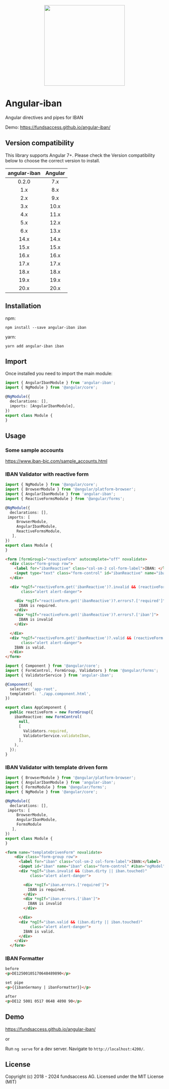 <p align="center">
  <img height="256px" width="256px" style="text-align: center;" src="https://fundsaccess.github.io/angular-iban/assets/angular.svg">
</p>

# Angular-iban

Angular directives and pipes for IBAN

Demo: https://fundsaccess.github.io/angular-iban/

## Version compatibility

This library supports Angular 7+. Please check the Version compatibility below to choose the correct version to install.

| angular-iban | Angular |
|:------------:|:-------:|
|    0.2.0     |   7.x   |
|     1.x      |   8.x   |
|     2.x      |   9.x   |
|     3.x      |  10.x   |
|     4.x      |  11.x   |
|     5.x      |  12.x   |
|     6.x      |  13.x   |
|     14.x     |  14.x   |
|     15.x     |  15.x   |
|     16.x     |  16.x   |
|     17.x     |  17.x   |
|     18.x     |  18.x   |
|     19.x     |  19.x   |
|     20.x     |  20.x   |

## Installation

npm:
```shell
npm install --save angular-iban iban
```

yarn:
```shell
yarn add angular-iban iban
```


## Import

Once installed you need to import the main module:
```typescript
import { AngularIbanModule } from 'angular-iban';
import { NgModule } from '@angular/core';

@NgModule({
  declarations: [],
  imports: [AngularIbanModule], 
})
export class Module {
}
```

## Usage

### Some sample accounts
https://www.iban-bic.com/sample_accounts.html

### IBAN Validator with reactive form
```typescript
import { NgModule } from '@angular/core';
import { BrowserModule } from '@angular/platform-browser';
import { AngularIbanModule } from 'angular-iban';
import { ReactiveFormsModule } from '@angular/forms';

@NgModule({
  declarations: [],
 imports: [
     BrowserModule,
     AngularIbanModule,
     ReactiveFormsModule,
   ],
})
export class Module {
}
```

```html
<form [formGroup]="reactiveForm" autocomplete="off" novalidate>
  <div class="form-group row">
    <label for="ibanReactive" class="col-sm-2 col-form-label">IBAN: </label>
    <input type="text" class="form-control" id="ibanReactive" name="ibanReactive" formControlName="ibanReactive" required>
  </div>

  <div *ngIf="reactiveForm.get('ibanReactive')?.invalid && (reactiveForm.get('ibanReactive')?.dirty || reactiveForm.get('ibanReactive')?.touched)"
       class="alert alert-danger">

    <div *ngIf="reactiveForm.get('ibanReactive')?.errors?.['required']">
      IBAN is required.
    </div>
    <div *ngIf="reactiveForm.get('ibanReactive')?.errors?.['iban']">
      IBAN is invalid
    </div>

  </div>
  <div *ngIf="reactiveForm.get('ibanReactive')?.valid && (reactiveForm.get('ibanReactive')?.dirty || reactiveForm.get('ibanReactive')?.touched)"
       class="alert alert-danger">
    IBAN is valid.
  </div>
</form>
```

```typescript
import { Component } from '@angular/core';
import { FormControl, FormGroup, Validators } from '@angular/forms';
import { ValidatorService } from 'angular-iban';

@Component({
  selector: 'app-root',
  templateUrl: './app.component.html',
})

export class AppComponent {
  public reactiveForm = new FormGroup({
    ibanReactive: new FormControl(
      null,
      [
        Validators.required,
        ValidatorService.validateIban,
      ],
    ),
  });
}
```

### IBAN Validator with template driven form

```typescript
import { BrowserModule } from '@angular/platform-browser';
import { AngularIbanModule } from 'angular-iban';
import { FormsModule } from '@angular/forms';
import { NgModule } from '@angular/core';

@NgModule({
  declarations: [],
 imports: [
     BrowserModule,
     AngularIbanModule,
     FormsModule
   ],
})
export class Module {
}
```

```html
<form name="templateDrivenForm" novalidate>
    <div class="form-group row">
      <label for="iban" class="col-sm-2 col-form-label">IBAN:</label>
      <input id="iban" name="iban" class="form-control" #iban="ngModel" type="text" ibanValidator [(ngModel)]="testIban" [ngModelOptions]="{standalone: true}" required autocomplete="off">
      <div *ngIf="iban.invalid && (iban.dirty || iban.touched)"
           class="alert alert-danger">

        <div *ngIf="iban.errors.['required']">
          IBAN is required.
        </div>
        <div *ngIf="iban.errors.['iban']">
          IBAN is invalid
        </div>

      </div>
      <div *ngIf="iban.valid && (iban.dirty || iban.touched)"
           class="alert alert-danger">
        IBAN is valid.
      </div>
    </div>
  </form>
```

### IBAN Formatter
```html
before
<p>DE12500105170648489890</p>

set pipe
<p>{{ibanGermany | ibanFormatter}}</p>

after
<p>DE12 5001 0517 0648 4898 90</p>
```

## Demo
 
https://fundsaccess.github.io/angular-iban/

or

Run `ng serve` for a dev server. Navigate to `http://localhost:4200/`.

## License

Copyright (c) 2018 - 2024 fundsaccess AG. Licensed under the MIT License (MIT)


